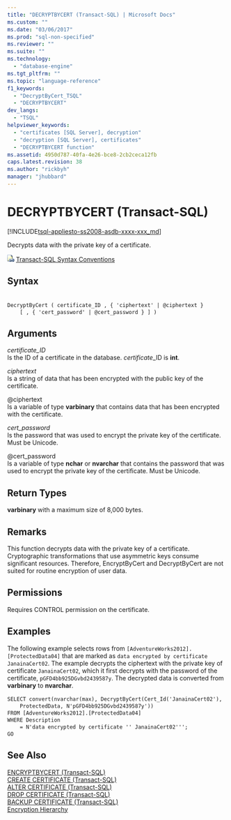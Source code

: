 ```yaml
---
title: "DECRYPTBYCERT (Transact-SQL) | Microsoft Docs"
ms.custom: ""
ms.date: "03/06/2017"
ms.prod: "sql-non-specified"
ms.reviewer: ""
ms.suite: ""
ms.technology: 
  - "database-engine"
ms.tgt_pltfrm: ""
ms.topic: "language-reference"
f1_keywords: 
  - "DecryptByCert_TSQL"
  - "DECRYPTBYCERT"
dev_langs: 
  - "TSQL"
helpviewer_keywords: 
  - "certificates [SQL Server], decryption"
  - "decryption [SQL Server], certificates"
  - "DECRYPTBYCERT function"
ms.assetid: 4950d787-40fa-4e26-bce8-2cb2ceca12fb
caps.latest.revision: 38
ms.author: "rickbyh"
manager: "jhubbard"
---
```

# DECRYPTBYCERT (Transact-SQL)
[!INCLUDE[tsql-appliesto-ss2008-asdb-xxxx-xxx_md](../../relational-databases/import-export/includes/tsql-appliesto-ss2008-asdb-xxxx-xxx-md.md)]

  Decrypts data with the private key of a certificate.  
  
 ![Topic link icon](../../a9notintoc/media/topic-link.gif "Topic link icon") [Transact-SQL Syntax Conventions](../../t-sql/language-elements/transact-sql-syntax-conventions-transact-sql.md)  
  
## Syntax  
  
```  
  
DecryptByCert ( certificate_ID , { 'ciphertext' | @ciphertext }   
    [ , { 'cert_password' | @cert_password } ] )  
```  
  
## Arguments  
 *certificate_ID*  
 Is the ID of a certificate in the database. *certificate*_ID is **int**.  
  
 *ciphertext*  
 Is a string of data that has been encrypted with the public key of the certificate.  
  
 @ciphertext  
 Is a variable of type **varbinary** that contains data that has been encrypted with the certificate.  
  
 *cert_password*  
 Is the password that was used to encrypt the private key of the certificate. Must be Unicode.  
  
 @cert_password  
 Is a variable of type **nchar** or **nvarchar** that contains the password that was used to encrypt the private key of the certificate. Must be Unicode.  
  
## Return Types  
 **varbinary** with a maximum size of 8,000 bytes.  
  
## Remarks  
 This function decrypts data with the private key of a certificate. Cryptographic transformations that use asymmetric keys consume significant resources. Therefore, EncryptByCert and DecryptByCert are not suited for routine encryption of user data.  
  
## Permissions  
 Requires CONTROL permission on the certificate.  
  
## Examples  
 The following example selects rows from `[AdventureWorks2012].[ProtectedData04]` that are marked as `data encrypted by certificate JanainaCert02`. The example decrypts the ciphertext with the private key of certificate `JanainaCert02`, which it first decrypts with the password of the certificate, `pGFD4bb925DGvbd2439587y`. The decrypted data is converted from **varbinary** to **nvarchar**.  
  
```  
SELECT convert(nvarchar(max), DecryptByCert(Cert_Id('JanainaCert02'),  
    ProtectedData, N'pGFD4bb925DGvbd2439587y'))  
FROM [AdventureWorks2012].[ProtectedData04]   
WHERE Description   
    = N'data encrypted by certificate '' JanainaCert02''';  
GO  
```  
  
## See Also  
 [ENCRYPTBYCERT &#40;Transact-SQL&#41;](../../t-sql/functions/encryptbycert-transact-sql.md)   
 [CREATE CERTIFICATE &#40;Transact-SQL&#41;](../../t-sql/statements/create-certificate-transact-sql.md)   
 [ALTER CERTIFICATE &#40;Transact-SQL&#41;](../../t-sql/statements/alter-certificate-transact-sql.md)   
 [DROP CERTIFICATE &#40;Transact-SQL&#41;](../../t-sql/statements/drop-certificate-transact-sql.md)   
 [BACKUP CERTIFICATE &#40;Transact-SQL&#41;](../../t-sql/statements/backup-certificate-transact-sql.md)   
 [Encryption Hierarchy](../../relational-databases/security/encryption/encryption-hierarchy.md)  
  
  